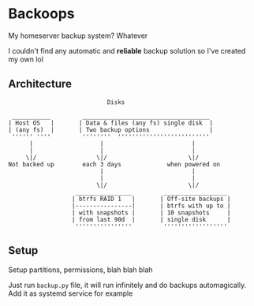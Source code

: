 # Backoops

My homeserver backup system? Whatever

I couldn't find any automatic and **reliable** backup solution so I've created my own lol


## Architecture

```
                            Disks

 ___________         ____________________________________
| Host OS   |       | Data & files (any fs) single disk  |
| (any fs)  |       | Two backup options                 |
 '''''' ''''         ''''''''  ''''''''''''''''''''''''''
      |                   |                         |
	  |                   |                         |
	 \|/                 \|/                       \|/
Not backed up        each 3 days             when powered on
                          |                         |
					      |                         |
						 \|/                       \|/
				   ________________         __________________
				  | btrfs RAID 1   |       | Off-site backups |
				  |----------------|       | btrfs with up to |
				  | with snapshots |       | 10 snapshots     |
				  | from last 90d  |       | single disk      |
				   ''''''''''''''''         ''''''''''''''''''
```


## Setup

Setup partitions, permissions, blah blah blah

Just run `backup.py` file, it will run infinitely and do backups automagically.
Add it as systemd service for example
